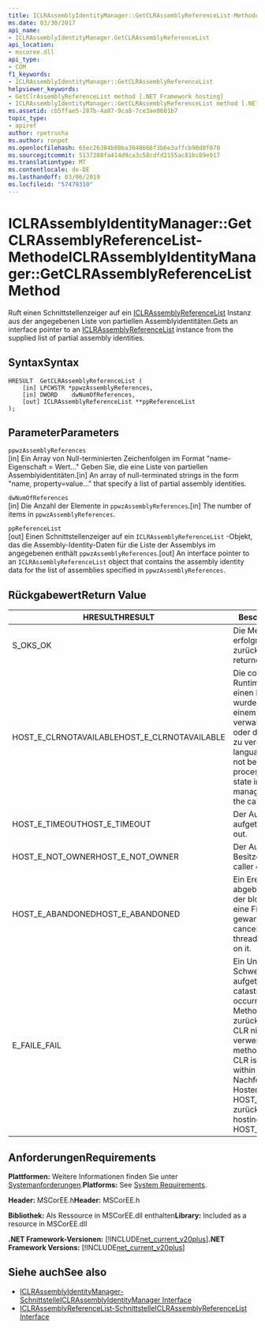 ```yaml
---
title: ICLRAssemblyIdentityManager::GetCLRAssemblyReferenceList-Methode
ms.date: 03/30/2017
api_name:
- ICLRAssemblyIdentityManager.GetCLRAssemblyReferenceList
api_location:
- mscoree.dll
api_type:
- COM
f1_keywords:
- ICLRAssemblyIdentityManager::GetCLRAssemblyReferenceList
helpviewer_keywords:
- GetClrAssemblyReferenceList method [.NET Framework hosting]
- ICLRAssemblyIdentityManager::GetCLRAssemblyReferenceList method [.NET Framework hosting]
ms.assetid: cb5ffae5-287b-4a87-9ca8-7ce3ae0601b7
topic_type:
- apiref
author: rpetrusha
ms.author: ronpet
ms.openlocfilehash: 65ec26384b88ba3048666f3b6e3affcb90d8f070
ms.sourcegitcommit: 5137208fa414d9ca3c58cdfd2155ac81bc89e917
ms.translationtype: MT
ms.contentlocale: de-DE
ms.lasthandoff: 03/06/2019
ms.locfileid: "57479310"
---
```

# <a name="iclrassemblyidentitymanagergetclrassemblyreferencelist-method"></a><span data-ttu-id="72ac4-102">ICLRAssemblyIdentityManager::GetCLRAssemblyReferenceList-Methode</span><span class="sxs-lookup"><span data-stu-id="72ac4-102">ICLRAssemblyIdentityManager::GetCLRAssemblyReferenceList Method</span></span>
<span data-ttu-id="72ac4-103">Ruft einen Schnittstellenzeiger auf ein [ICLRAssemblyReferenceList](../../../../docs/framework/unmanaged-api/hosting/iclrassemblyreferencelist-interface.md) Instanz aus der angegebenen Liste von partiellen Assemblyidentitäten.</span><span class="sxs-lookup"><span data-stu-id="72ac4-103">Gets an interface pointer to an [ICLRAssemblyReferenceList](../../../../docs/framework/unmanaged-api/hosting/iclrassemblyreferencelist-interface.md) instance from the supplied list of partial assembly identities.</span></span>  
  
## <a name="syntax"></a><span data-ttu-id="72ac4-104">Syntax</span><span class="sxs-lookup"><span data-stu-id="72ac4-104">Syntax</span></span>  
  
```  
HRESULT  GetCLRAssemblyReferenceList (  
    [in] LPCWSTR *ppwzAssemblyReferences,  
    [in] DWORD    dwNumOfReferences,  
    [out] ICLRAssemblyReferenceList **ppReferenceList  
);  
```  
  
## <a name="parameters"></a><span data-ttu-id="72ac4-105">Parameter</span><span class="sxs-lookup"><span data-stu-id="72ac4-105">Parameters</span></span>  
 `ppwzAssemblyReferences`  
 <span data-ttu-id="72ac4-106">[in] Ein Array von Null-terminierten Zeichenfolgen im Format "name-Eigenschaft = Wert..." Geben Sie, die eine Liste von partiellen Assemblyidentitäten.</span><span class="sxs-lookup"><span data-stu-id="72ac4-106">[in] An array of null-terminated strings in the form "name, property=value..." that specify a list of partial assembly identities.</span></span>  
  
 `dwNumOfReferences`  
 <span data-ttu-id="72ac4-107">[in] Die Anzahl der Elemente in `ppwzAssemblyReferences`.</span><span class="sxs-lookup"><span data-stu-id="72ac4-107">[in] The number of items in `ppwzAssemblyReferences`.</span></span>  
  
 `ppReferenceList`  
 <span data-ttu-id="72ac4-108">[out] Einen Schnittstellenzeiger auf ein `ICLRAssemblyReferenceList` -Objekt, das die Assembly-Identity-Daten für die Liste der Assemblys im angegebenen enthält `ppwzAssemblyReferences`.</span><span class="sxs-lookup"><span data-stu-id="72ac4-108">[out] An interface pointer to an `ICLRAssemblyReferenceList` object that contains the assembly identity data for the list of assemblies specified in `ppwzAssemblyReferences`.</span></span>  
  
## <a name="return-value"></a><span data-ttu-id="72ac4-109">Rückgabewert</span><span class="sxs-lookup"><span data-stu-id="72ac4-109">Return Value</span></span>  
  
|<span data-ttu-id="72ac4-110">HRESULT</span><span class="sxs-lookup"><span data-stu-id="72ac4-110">HRESULT</span></span>|<span data-ttu-id="72ac4-111">Beschreibung</span><span class="sxs-lookup"><span data-stu-id="72ac4-111">Description</span></span>|  
|-------------|-----------------|  
|<span data-ttu-id="72ac4-112">S_OK</span><span class="sxs-lookup"><span data-stu-id="72ac4-112">S_OK</span></span>|<span data-ttu-id="72ac4-113">Die Methode wurde erfolgreich zurückgegeben.</span><span class="sxs-lookup"><span data-stu-id="72ac4-113">The method returned successfully.</span></span>|  
|<span data-ttu-id="72ac4-114">HOST_E_CLRNOTAVAILABLE</span><span class="sxs-lookup"><span data-stu-id="72ac4-114">HOST_E_CLRNOTAVAILABLE</span></span>|<span data-ttu-id="72ac4-115">Die common Language Runtime (CLR) wurde nicht in einen Prozess geladen wurde, oder die CLR ist in einem Zustand, in dem nicht verwalteten Code ausführen oder den Aufruf erfolgreich zu verarbeiten.</span><span class="sxs-lookup"><span data-stu-id="72ac4-115">The common language runtime (CLR) has not been loaded into a process, or the CLR is in a state in which it cannot run managed code or process the call successfully.</span></span>|  
|<span data-ttu-id="72ac4-116">HOST_E_TIMEOUT</span><span class="sxs-lookup"><span data-stu-id="72ac4-116">HOST_E_TIMEOUT</span></span>|<span data-ttu-id="72ac4-117">Der Aufruf ist ein Timeout aufgetreten.</span><span class="sxs-lookup"><span data-stu-id="72ac4-117">The call timed out.</span></span>|  
|<span data-ttu-id="72ac4-118">HOST_E_NOT_OWNER</span><span class="sxs-lookup"><span data-stu-id="72ac4-118">HOST_E_NOT_OWNER</span></span>|<span data-ttu-id="72ac4-119">Der Aufrufer ist nicht Besitzer der Sperre.</span><span class="sxs-lookup"><span data-stu-id="72ac4-119">The caller does not own the lock.</span></span>|  
|<span data-ttu-id="72ac4-120">HOST_E_ABANDONED</span><span class="sxs-lookup"><span data-stu-id="72ac4-120">HOST_E_ABANDONED</span></span>|<span data-ttu-id="72ac4-121">Ein Ereignis wurde abgebrochen, während sich der blockierte Thread oder eine Fiber darauf gewartet.</span><span class="sxs-lookup"><span data-stu-id="72ac4-121">An event was canceled while a blocked thread or fiber was waiting on it.</span></span>|  
|<span data-ttu-id="72ac4-122">E_FAIL</span><span class="sxs-lookup"><span data-stu-id="72ac4-122">E_FAIL</span></span>|<span data-ttu-id="72ac4-123">Ein Unbekannter Schwerwiegender Fehler ist aufgetreten.</span><span class="sxs-lookup"><span data-stu-id="72ac4-123">An unknown catastrophic failure occurred.</span></span> <span data-ttu-id="72ac4-124">Wenn eine Methode E_FAIL zurückgegeben wird, ist die CLR nicht mehr im Prozess verwendet werden.</span><span class="sxs-lookup"><span data-stu-id="72ac4-124">If a method returns E_FAIL, the CLR is no longer usable within the process.</span></span> <span data-ttu-id="72ac4-125">Nachfolgende Aufrufe zum Hosten der Methoden HOST_E_CLRNOTAVAILABLE zurück.</span><span class="sxs-lookup"><span data-stu-id="72ac4-125">Subsequent calls to hosting methods return HOST_E_CLRNOTAVAILABLE.</span></span>|  
  
## <a name="requirements"></a><span data-ttu-id="72ac4-126">Anforderungen</span><span class="sxs-lookup"><span data-stu-id="72ac4-126">Requirements</span></span>  
 <span data-ttu-id="72ac4-127">**Plattformen:** Weitere Informationen finden Sie unter [Systemanforderungen](../../../../docs/framework/get-started/system-requirements.md).</span><span class="sxs-lookup"><span data-stu-id="72ac4-127">**Platforms:** See [System Requirements](../../../../docs/framework/get-started/system-requirements.md).</span></span>  
  
 <span data-ttu-id="72ac4-128">**Header:** MSCorEE.h</span><span class="sxs-lookup"><span data-stu-id="72ac4-128">**Header:** MSCorEE.h</span></span>  
  
 <span data-ttu-id="72ac4-129">**Bibliothek:** Als Ressource in MSCorEE.dll enthalten</span><span class="sxs-lookup"><span data-stu-id="72ac4-129">**Library:** Included as a resource in MSCorEE.dll</span></span>  
  
 <span data-ttu-id="72ac4-130">**.NET Framework-Versionen:** [!INCLUDE[net_current_v20plus](../../../../includes/net-current-v20plus-md.md)]</span><span class="sxs-lookup"><span data-stu-id="72ac4-130">**.NET Framework Versions:** [!INCLUDE[net_current_v20plus](../../../../includes/net-current-v20plus-md.md)]</span></span>  
  
## <a name="see-also"></a><span data-ttu-id="72ac4-131">Siehe auch</span><span class="sxs-lookup"><span data-stu-id="72ac4-131">See also</span></span>
- [<span data-ttu-id="72ac4-132">ICLRAssemblyIdentityManager-Schnittstelle</span><span class="sxs-lookup"><span data-stu-id="72ac4-132">ICLRAssemblyIdentityManager Interface</span></span>](../../../../docs/framework/unmanaged-api/hosting/iclrassemblyidentitymanager-interface.md)
- [<span data-ttu-id="72ac4-133">ICLRAssemblyReferenceList-Schnittstelle</span><span class="sxs-lookup"><span data-stu-id="72ac4-133">ICLRAssemblyReferenceList Interface</span></span>](../../../../docs/framework/unmanaged-api/hosting/iclrassemblyreferencelist-interface.md)
